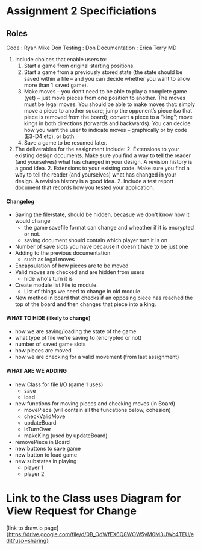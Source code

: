Assignment 2 Specificiations
============================
Roles
-----

Code : Ryan Mike Don
Testing : Don
Documentation : Erica Terry MD

1. Include choices that enable users to:  
    1. Start a game from original starting positions. 
    1. Start a game from a previously stored state (the state should be saved within a file – and 
you can decide whether you want to allow more than 1 saved game). 
    1. Make moves – you don’t need to be able to play a complete game (yet) – just move 
pieces from one position to another. The moves must be legal moves. You should be 
able to make moves that: simply move a piece to another square; jump the opponent’s 
piece (so that piece is removed from the board); convert a piece to a “king”; move kings 
in both directions (forwards and backwards). You can decide how you want the user to 
indicate moves – graphically or by code (E3-D4 etc), or both. 
    1. Save a game to be resumed later. 
2. The deliverables for the assignment include: 
    2. Extensions to your existing design documents. Make sure you find a way to tell the 
reader (and yourselves) what has changed in your design. A revision history is a good 
idea. 
    2. Extensions to your existing code. Make sure you find a way to tell the reader (and 
yourselves) what has changed in your design. A revision history is a good idea. 
    2. Include a test report document that records how you tested your application.


#### Changelog


+   Saving the file/state, should be hidden, becasue we don't know how it would change
    -   the game savefile format can change and wheather if it is encrypted or not.
	-   saving document should contain which player turn it is on
+   Number of save slots you have because it doesn't have to be just one
+   Adding to the previous documentation
	-   such as legal moves
+   Encapsulation of how pieces are to be moved
+   Valid moves are checked and are hidden from users
	-   hide who's turn it is 
+   Create module list.File io module.
	-   List of things we need to change in old module
+   New method in board that checks if an opposing piece has reached the top of the board and then changes that piece into a king.


#### WHAT TO HIDE (likely to change)

-   how we are saving/loading the state of the game
-   what type of file we're saving to (encrypted or not)
-   number of saved game slots
-   how pieces are moved
-   how we are checking for a valid movement
(from last assignment)


#### WHAT ARE WE ADDING

-   new Class for file I/O (game 1 uses)
    -   save 
    -   load
-   new functions for moving pieces and checking moves (in Board)
    -   movePiece (will contain all the funcations below, cohesion)
	-   checkValidMove
	-   updateBoard
	-   isTurnOver
	-   makeKing (used by updateBoard)
-   removePiece in Board
-   new buttons to save game 
-   new button to load game
-   new substates in playing 
    -   player 1
    -   player 2

Link to the Class uses Diagram for View Request for Change
==========================================================
[link to draw.io page] {https://drive.google.com/file/d/0B_OdWfEX6Q8WOW5yM0M3UWc4TEU/edit?usp=sharing}
